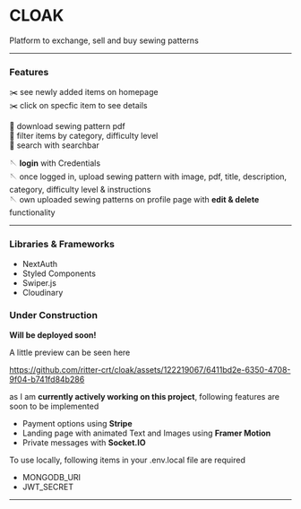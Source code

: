 # CLOAK

Platform to exchange, sell and buy sewing patterns

---

### Features

:scissors: see newly added items on homepage \
:scissors: click on specfic item to see details 

:thread: download sewing pattern pdf \
:thread: filter items by category, difficulty level \
:thread: search with searchbar 

:sewing_needle: **login** with Credentials \
:sewing_needle: once logged in, upload sewing pattern with image, pdf, title, description, category, difficulty level & instructions \
:sewing_needle: own uploaded sewing patterns on profile page with **edit & delete** functionality

---

### Libraries & Frameworks

- NextAuth
- Styled Components
- Swiper.js
- Cloudinary

### Under Construction 
**Will be deployed soon!**

A little preview can be seen here 

https://github.com/ritter-crt/cloak/assets/122219067/6411bd2e-6350-4708-9f04-b741fd84b286

as I am **currently actively working on this project**, following features are soon to be implemented

- Payment options using **Stripe**
- Landing page with animated Text and Images using **Framer Motion**
- Private messages with **Socket.IO**

To use locally, following items in your .env.local file are required

- MONGODB_URI 
- JWT_SECRET

---

